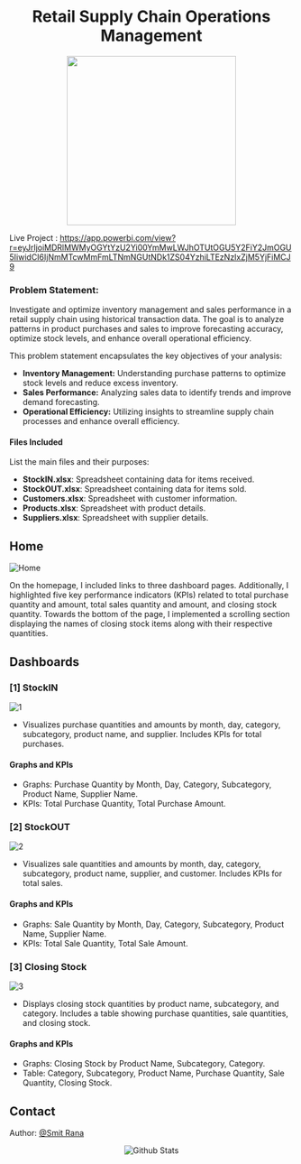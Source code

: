<h1 align="center"> Retail Supply Chain Operations Management </h1>
<p align="center">
  <img src="https://github.com/gentallman/Retail-Supply-Chain-Operations-Management/assets/78334851/62a06f03-d0eb-4dea-81e7-2b14ea9cd353" width="300">
</p>

Live Project : https://app.powerbi.com/view?r=eyJrIjoiMDRlMWMyOGYtYzU2Yi00YmMwLWJhOTUtOGU5Y2FiY2JmOGU5IiwidCI6IjNmMTcwMmFmLTNmNGUtNDk1ZS04YzhiLTEzNzIxZjM5YjFiMCJ9

### **Problem Statement:**

Investigate and optimize inventory management and sales performance in a retail supply chain using historical transaction data. The goal is to analyze patterns in product purchases and sales to improve forecasting accuracy, optimize stock levels, and enhance overall operational efficiency.

This problem statement encapsulates the key objectives of your analysis:
- **Inventory Management:** Understanding purchase patterns to optimize stock levels and reduce excess inventory.
- **Sales Performance:** Analyzing sales data to identify trends and improve demand forecasting.
- **Operational Efficiency:** Utilizing insights to streamline supply chain processes and enhance overall efficiency.


#### Files Included
List the main files and their purposes:
- **StockIN.xlsx**: Spreadsheet containing data for items received.
- **StockOUT.xlsx**: Spreadsheet containing data for items sold.
- **Customers.xlsx**: Spreadsheet with customer information.
- **Products.xlsx**: Spreadsheet with product details.
- **Suppliers.xlsx**: Spreadsheet with supplier details.

## Home
![Home](https://github.com/gentallman/Retail-Supply-Chain-Operations-Management/assets/78334851/13d75dfc-adb2-442f-bf73-b4ac3137ce65)

On the homepage, I included links to three dashboard pages. Additionally, I highlighted five key performance indicators (KPIs) related to total purchase quantity and amount, total sales quantity and amount, and closing stock quantity. Towards the bottom of the page, I implemented a scrolling section displaying the names of closing stock items along with their respective quantities.


## Dashboards

### [1] StockIN 
![1](https://github.com/gentallman/Retail-Supply-Chain-Operations-Management/assets/78334851/84a647ef-2a27-4496-ad46-f87c2f13c855)

- Visualizes purchase quantities and amounts by month, day, category, subcategory, product name, and supplier. Includes KPIs for total purchases.
#### Graphs and KPIs
  - Graphs: Purchase Quantity by Month, Day, Category, Subcategory, Product Name, Supplier Name.
  - KPIs: Total Purchase Quantity, Total Purchase Amount.

### [2] StockOUT 
![2](https://github.com/gentallman/Retail-Supply-Chain-Operations-Management/assets/78334851/bcc4b935-b641-4390-9adc-a6b2f1e80660)

- Visualizes sale quantities and amounts by month, day, category, subcategory, product name, supplier, and customer. Includes KPIs for total sales.
#### Graphs and KPIs
  - Graphs: Sale Quantity by Month, Day, Category, Subcategory, Product Name, Supplier Name.
  - KPIs: Total Sale Quantity, Total Sale Amount.

### [3] Closing Stock
![3](https://github.com/gentallman/Retail-Supply-Chain-Operations-Management/assets/78334851/b80cbe32-6f29-4c2b-985b-63f456346a14)

- Displays closing stock quantities by product name, subcategory, and category. Includes a table showing purchase quantities, sale quantities, and closing stock.
#### Graphs and KPIs
  - Graphs: Closing Stock by Product Name, Subcategory, Category.
  - Table: Category, Subcategory, Product Name, Purchase Quantity, Sale Quantity, Closing Stock.

## Contact

Author: [@Smit Rana](https://www.linkedin.com/in/smit98rana/)

<p align="center">
        <img src="https://raw.githubusercontent.com/mayhemantt/mayhemantt/Update/svg/Bottom.svg" alt="Github Stats" />
</p>


